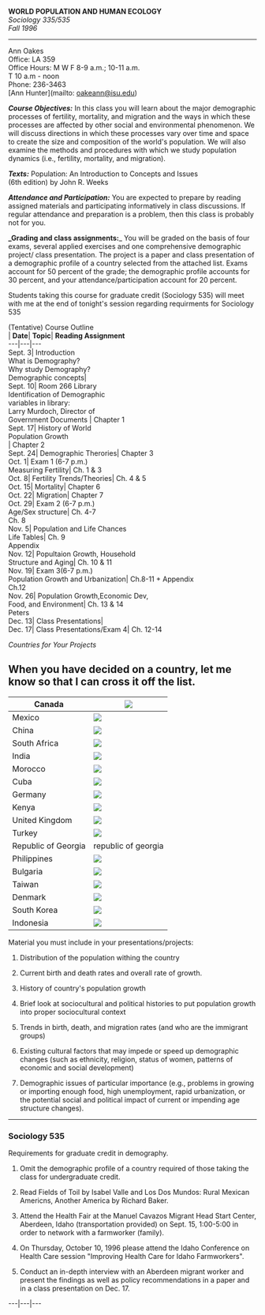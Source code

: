   
  
**WORLD POPULATION AND HUMAN ECOLOGY**  
_Sociology 335/535_  
_Fall 1996_  
  
---  
Ann Oakes  
Office: LA 359  
Office Hours: M W F 8-9 a.m.; 10-11 a.m.  
T 10 a.m - noon  
Phone: 236-3463  
[Ann Hunter](mailto: oakeann@isu.edu)  
  
**_Course Objectives:_**   In this class you will learn about the major
demographic processes of fertility, mortality, and migration and the ways in
which these processes are affected by other social and environmental
phenomenon. We will discuss directions in which these processes vary over time
and space to create the size and composition of the world's population. We
will also examine the methods and procedures with which we study population
dynamics (i.e., fertility, mortality, and migration).  
  
**_Texts:_** Population: An Introduction to Concepts and Issues  
(6th edition) by John R. Weeks  
  
**_Attendance and Participation:_** You are expected to prepare by reading
assigned materials and participating informatively in class discussions. If
regular attendance and preparation is a problem, then this class is probably
not for you.  
  
**_Grading and class assignments:**_ You will be graded on the basis of four
exams, several applied exercises and one comprehensive demographic project/
class presentation. The project is a paper and class presentation of a
demographic profile of a country selected from the attached list. Exams
account for 50 percent of the grade; the demographic profile accounts for 30
percent, and your attendance/participation account for 20 percent.  
  
Students taking this course for graduate credit (Sociology 535) will meet with
me at the end of tonight's session regarding requirments for Sociology 535  
  
  
  
  
  
  
  
(Tentative) Course Outline  
| **Date**|  **Topic**|  **Reading Assignment**  
---|---|---  
Sept. 3| Introduction  
What is Demography?  
Why study Demography?  
Demographic concepts|  
Sept. 10| Room 266 Library  
Identification of Demographic  
variables in library:  
Larry Murdoch, Director of  
Government Documents  | Chapter 1  
Sept. 17| History of World  
Population Growth  
| Chapter 2  
Sept. 24| Demographic Therories| Chapter 3  
Oct. 1| Exam 1 (6-7 p.m.)  
Measuring Fertility| Ch. 1 & 3  
Oct. 8| Fertility Trends/Theories| Ch. 4 & 5  
Oct. 15| Mortality| Chapter 6  
Oct. 22| Migration| Chapter 7  
Oct. 29| Exam 2 (6-7 p.m.)  
Age/Sex structure| Ch. 4-7  
Ch. 8  
Nov. 5| Population and Life Chances  
Life Tables| Ch. 9  
Appendix  
Nov. 12| Popultaion Growth, Household  
Structure and Aging| Ch. 10 & 11  
Nov. 19| Exam 3(6-7 p.m.)  
Population Growth and Urbanization| Ch.8-11 + Appendix  
Ch.12  
Nov. 26| Population Growth,Economic Dev,  
Food, and Environment| Ch. 13 & 14  
Peters  
Dec. 13| Class Presentations|  
Dec. 17| Class Presentations/Exam 4| Ch. 12-14  
  
  
  
  
  
  
  
_Countries for Your Projects_  
  
**When you have decided on a country, let me know so that I can cross it off
the list.**  
---  
  
  
|  Canada  |  ![](canada.gif)  
---|---  
Mexico  |  ![](mexico.gif)  
China  |  ![](china.gif)  
South Africa  |  ![](southafrica.gif)  
India  |  ![](indiasm.GIF)  
Morocco  |  ![](morocco.gif)  
Cuba  |  ![](cuba.gif)  
Germany  |  ![](germany.gif)  
Kenya  |  ![](kenya.gif)  
United Kingdom  |  ![](uk.gif)  
Turkey  |  ![](turkey.gif)  
Republic of Georgia  |  republic of georgia  
Philippines  |  ![](philippines.GIF)  
Bulgaria  |  ![](bulgaria.gif)  
Taiwan  |  ![](taiwan.gif)  
Denmark  |  ![](denmark.gif)  
South Korea  |  ![](southkorea.gif)  
Indonesia  |  ![](indonesia.gif)  
  
  
  
  
  
Material you must include in your presentations/projects:

  1. Distribution of the population withing the country
  
  

  2. Current birth and death rates and overall rate of growth.
  
  

  3. History of country's population growth
  
  

  4. Brief look at sociocultural and political histories to put population growth into proper sociocultural context
  
  

  5. Trends in birth, death, and migration rates (and who are the immigrant groups)
  
  

  6. Existing cultural factors that may impede or speed up demographic changes (such as ethnicity, religion, status of women, patterns of economic and social development)
  
  

  7. Demographic issues of particular importance (e.g., problems in growing or importing enough food, high unemployment, rapid urbanization, or the potential social and political impact of current or impending age structure changes).
  
  

  

* * *

  

### Sociology 535

Requirements for graduate credit in demography.  
  

  1. Omit the demographic profile of a country required of those taking the class for undergraduate credit.
  
  

  2. Read Fields of Toil by Isabel Valle and Los Dos Mundos: Rural Mexican Americns, Another America by Richard Baker. 
  
  

  3. Attend the Health Fair at the Manuel Cavazos Migrant Head Start Center, Aberdeen, Idaho (transportation provided) on Sept. 15, 1:00-5:00 in order to network with a farmworker (family).
  
  

  4. On Thursday, October 10, 1996 please attend the Idaho Conference on Health Care session "Improving Health Care for Idaho Farmworkers".
  
  

  5. Conduct an in-depth interview with an Aberdeen migrant worker and present the findings as well as policy recommendations in a paper and in a class presentation on Dec. 17.
  
  

  
  
  
  
  
---|---|---

